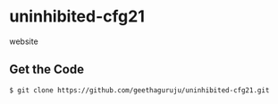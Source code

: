 # uninhibited-cfg21
website

## Get the Code

```
$ git clone https://github.com/geethaguruju/uninhibited-cfg21.git
```
